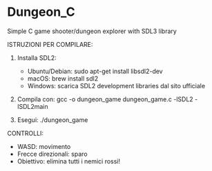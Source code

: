 # Dungeon_C
Simple C game shooter/dungeon explorer with SDL3 library

ISTRUZIONI PER COMPILARE:
1. Installa SDL2: 
    - Ubuntu/Debian: sudo apt-get install libsdl2-dev
    - macOS: brew install sdl2
    - Windows: scarica SDL2 development libraries dal sito ufficiale

 2. Compila con:
    gcc -o dungeon_game dungeon_game.c -lSDL2 -lSDL2main

 3. Esegui:
    ./dungeon_game

 CONTROLLI:
 - WASD: movimento
 - Frecce direzionali: sparo
 - Obiettivo: elimina tutti i nemici rossi!
